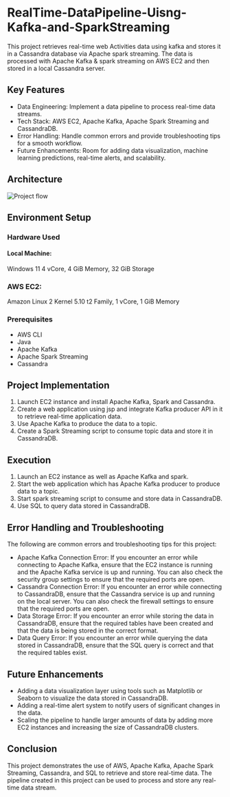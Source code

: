 # RealTime-DataPipeline-Uisng-Kafka-and-SparkStreaming
This project retrieves real-time web Activities data using kafka and stores it in a Cassandra database via Apache spark streaming. The data is processed with Apache Kafka & spark streaming on AWS EC2 and then stored in a local Cassandra server.

## Key Features
* Data Engineering: Implement a data pipeline to process real-time data streams.
* Tech Stack: AWS EC2, Apache Kafka, Apache Spark Streaming and CassandraDB.
* Error Handling: Handle common errors and provide troubleshooting tips for a smooth workflow.
* Future Enhancements: Room for adding data visualization, machine learning predictions, real-time alerts, and scalability.

## Architecture
![Project flow](https://github.com/Ganesh-Bollapalli/RealTime-DataPipeline-Uisng-Kafka-and-SparkStreaming/assets/131467608/d682f272-1910-4cec-afa2-a20923f6016f)

## Environment Setup
### Hardware Used
#### Local Machine:

  Windows 11
  4 vCore, 4 GiB Memory, 32 GiB Storage
### AWS EC2:

  Amazon Linux 2 Kernel 5.10
  t2 Family, 1 vCore, 1 GiB Memory
  
### Prerequisites
* AWS CLI
* Java
* Apache Kafka
* Apache Spark Streaming
* Cassandra

## Project Implementation
1. Launch EC2 instance and install Apache Kafka, Spark and Cassandra.
2. Create a web application using jsp and integrate Kafka producer API in it to retrieve real-time application data.
3. Use Apache Kafka to produce the data to a topic.
4. Create a Spark Streaming script to consume topic data and store it in CassandraDB.

## Execution
1. Launch an EC2 instance as well as Apache Kafka and spark.
2. Start the web application which has Apache Kafka producer to produce data to a topic.
3. Start spark streaming script to consume and store data in CassandraDB.
4. Use SQL to query data stored in CassandraDB.

## Error Handling and Troubleshooting
The following are common errors and troubleshooting tips for this project:

* Apache Kafka Connection Error: If you encounter an error while connecting to Apache Kafka, ensure that the EC2 instance is running and the Apache Kafka service is up and running. You can also check the security group settings to ensure that the required ports are open.
* Cassandra Connection Error: If you encounter an error while connecting to CassandraDB, ensure that the Cassandra service is up and running on the local server. You can also check the firewall settings to ensure that the required ports are open.
* Data Storage Error: If you encounter an error while storing the data in CassandraDB, ensure that the required tables have been created and that the data is being stored in the correct format.
* Data Query Error: If you encounter an error while querying the data stored in CassandraDB, ensure that the SQL query is correct and that the required tables exist.

## Future Enhancements
* Adding a data visualization layer using tools such as Matplotlib or Seaborn to visualize the data stored in CassandraDB.
* Adding a real-time alert system to notify users of significant changes in the data.
* Scaling the pipeline to handle larger amounts of data by adding more EC2 instances and increasing the size of CassandraDB clusters.

## Conclusion
This project demonstrates the use of AWS, Apache Kafka, Apache Spark Streaming, Cassandra, and SQL to retrieve and store real-time data. The pipeline created in this project can be used to process and store any real-time data stream.
